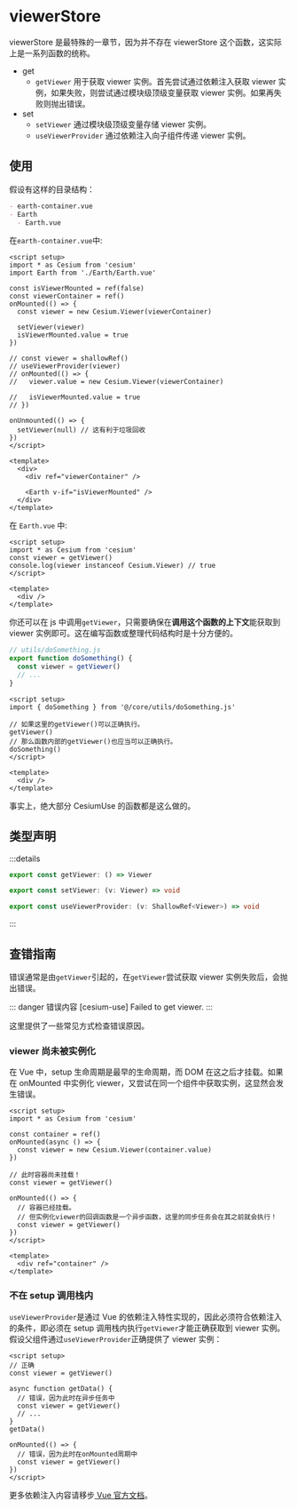 # viewerStore

viewerStore 是最特殊的一章节，因为并不存在 viewerStore 这个函数，这实际上是一系列函数的统称。

- get
  - `getViewer` 用于获取 viewer 实例。首先尝试通过依赖注入获取 viewer 实例，如果失败，则尝试通过模块级顶级变量获取 viewer 实例。如果再失败则抛出错误。
- set
  - `setViewer` 通过模块级顶级变量存储 viewer 实例。
  - `useViewerProvider` 通过依赖注入向子组件传递 viewer 实例。

## 使用

假设有这样的目录结构：

```md
- earth-container.vue
- Earth
  - Earth.vue
```

在`earth-container.vue`中:

```vue {10,15}
<script setup>
import * as Cesium from 'cesium'
import Earth from './Earth/Earth.vue'

const isViewerMounted = ref(false)
const viewerContainer = ref()
onMounted(() => {
  const viewer = new Cesium.Viewer(viewerContainer)

  setViewer(viewer)
  isViewerMounted.value = true
})

// const viewer = shallowRef()
// useViewerProvider(viewer)
// onMounted(() => {
//   viewer.value = new Cesium.Viewer(viewerContainer)

//   isViewerMounted.value = true
// })

onUnmounted(() => {
  setViewer(null) // 这有利于垃圾回收
})
</script>

<template>
  <div>
    <div ref="viewerContainer" />

    <Earth v-if="isViewerMounted" />
  </div>
</template>
```

在 `Earth.vue` 中:

```vue {3}
<script setup>
import * as Cesium from 'cesium'
const viewer = getViewer()
console.log(viewer instanceof Cesium.Viewer) // true
</script>

<template>
  <div />
</template>
```

你还可以在 js 中调用`getViewer`，只需要确保在**调用这个函数的上下文**能获取到 viewer 实例即可。这在编写函数或整理代码结构时是十分方便的。

```js
// utils/doSomething.js
export function doSomething() {
  const viewer = getViewer()
  // ...
}
```

```vue
<script setup>
import { doSomething } from '@/core/utils/doSomething.js'

// 如果这里的getViewer()可以正确执行。
getViewer()
// 那么函数内部的getViewer()也应当可以正确执行。
doSomething()
</script>

<template>
  <div />
</template>
```

事实上，绝大部分 CesiumUse 的函数都是这么做的。

## 类型声明

:::details

```ts
export const getViewer: () => Viewer

export const setViewer: (v: Viewer) => void

export const useViewerProvider: (v: ShallowRef<Viewer>) => void
```

:::

## 查错指南

错误通常是由`getViewer`引起的，在`getViewer`尝试获取 viewer 实例失败后，会抛出错误。

::: danger 错误内容
[cesium-use] Failed to get viewer.
:::

这里提供了一些常见方式检查错误原因。

### viewer 尚未被实例化

在 Vue 中，setup 生命周期是最早的生命周期，而 DOM 在这之后才挂载。如果在 onMounted 中实例化 viewer，又尝试在同一个组件中获取实例，这显然会发生错误。

```vue {9-10,13-15}
<script setup>
import * as Cesium from 'cesium'

const container = ref()
onMounted(async () => {
  const viewer = new Cesium.Viewer(container.value)
})

// 此时容器尚未挂载！
const viewer = getViewer()

onMounted(() => {
  // 容器已经挂载。
  // 但实例化viewer的回调函数是一个异步函数，这里的同步任务会在其之前就会执行！
  const viewer = getViewer()
})
</script>

<template>
  <div ref="container" />
</template>
```

### 不在 setup 调用栈内

`useViewerProvider`是通过 Vue 的依赖注入特性实现的，因此必须符合依赖注入的条件，即必须在 setup 调用栈内执行`getViewer`才能正确获取到 viewer 实例。
假设父组件通过`useViewerProvider`正确提供了 viewer 实例：

```vue
<script setup>
// 正确
const viewer = getViewer()

async function getData() {
  // 错误，因为此时在异步任务中
  const viewer = getViewer()
  // ...
}
getData()

onMounted(() => {
  // 错误，因为此时在onMounted周期中
  const viewer = getViewer()
})
</script>
```

更多依赖注入内容请移步[ Vue 官方文档](https://cn.vuejs.org/guide/components/provide-inject.html)。
